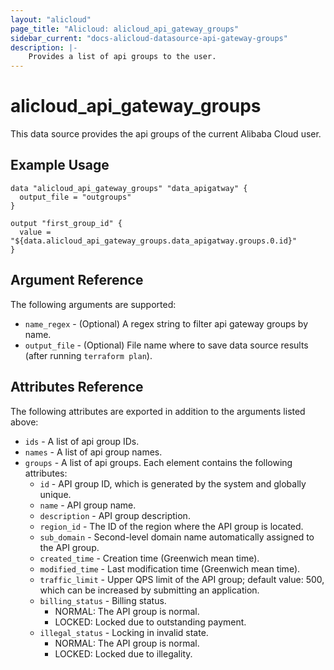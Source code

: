 ```yaml
---
layout: "alicloud"
page_title: "Alicloud: alicloud_api_gateway_groups"
sidebar_current: "docs-alicloud-datasource-api-gateway-groups"
description: |-
    Provides a list of api groups to the user.
---
```


# alicloud\_api\_gateway\_groups 

This data source provides the api groups of the current Alibaba Cloud user.

## Example Usage

```
data "alicloud_api_gateway_groups" "data_apigatway" {
  output_file = "outgroups"
}

output "first_group_id" {
  value = "${data.alicloud_api_gateway_groups.data_apigatway.groups.0.id}"
}
```

## Argument Reference

The following arguments are supported:

* `name_regex` - (Optional) A regex string to filter api gateway groups by name.
* `output_file` - (Optional) File name where to save data source results (after running `terraform plan`).

## Attributes Reference

The following attributes are exported in addition to the arguments listed above:

* `ids` - A list of api group IDs. 
* `names` - A list of api group names. 
* `groups` - A list of api groups. Each element contains the following attributes:
  * `id` - API group ID, which is generated by the system and globally unique.
  * `name` - API group name.
  * `description` - API group description.
  * `region_id` - The ID of the region where the API group is located.
  * `sub_domain` - Second-level domain name automatically assigned to the API group.
  * `created_time` - Creation time (Greenwich mean time).
  * `modified_time` - Last modification time (Greenwich mean time).
  * `traffic_limit` - Upper QPS limit of the API group; default value: 500, which can be increased by submitting an application.
  * `billing_status` - Billing status.
	- NORMAL: The API group is normal.
	- LOCKED: Locked due to outstanding payment.
  * `illegal_status` - Locking in invalid state.
	- NORMAL: The API group is normal.
	- LOCKED: Locked due to illegality.